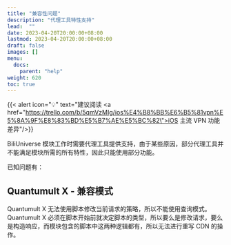 ```yaml
---
title: "兼容性问题"
description: "代理工具特性支持"
lead:  ""
date: 2023-04-20T20:00:00+08:00
lastmod: 2023-04-20T20:00:00+08:00
draft: false
images: []
menu:
  docs:
    parent: "help"
weight: 620
toc: true
---
```


{{< alert icon="💡" text="建议阅读 <a href=\"https://trello.com/b/5qmVzMIg/ios%E4%B8%BB%E6%B5%81vpn%E5%8A%9F%E8%83%BD%E5%B7%AE%E5%BC%82\">iOS 主流 VPN 功能差异</a>"/>}}

BiliUniverse 模块工作时需要代理工具提供支持，由于某些原因，部分代理工具并不能满足模块所需的所有特性，因此只能使用部分功能。

已知问题有：

##  Quantumult X - 兼容模式
Quantumult X 无法使用脚本修改当前请求的策略，所以不能使用查询模式。  
Quantumult X 必须在脚本开始前就决定脚本的类型，所以要么是修改请求，要么是构造响应，而模块包含的脚本中这两种逻辑都有，所以无法进行重写 CDN 的操作。
